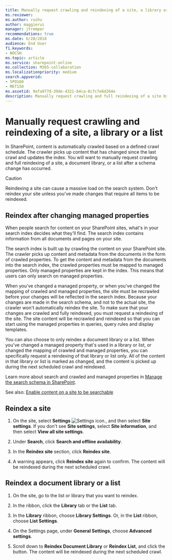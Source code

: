 ```yaml
---
title: Manually request crawling and reindexing of a site, a library or a list
ms.reviewer: 
ms.author: ruihu
author: maggierui
manager: jtremper
recommendations: true
ms.date: 6/20/2018
audience: End User
f1.keywords:
- NOCSH
ms.topic: article
ms.service: sharepoint-online
ms.collection: M365-collaboration
ms.localizationpriority: medium
search.appverid:
- SPO160
- MET150
ms.assetid: 9afa977d-39de-4321-b4ca-8c7c7e6d264e
description: Manually request crawling and full reindexing of a site by clicking the Reindex site button. All of the site content is marked as changed and will be picked up during the next crawl and reindexed.
---
```


# Manually request crawling and reindexing of a site, a library or a list

In SharePoint, content is automatically crawled based on a defined crawl schedule. The crawler picks up content that has changed since the last crawl and updates the index. You will want to manually request crawling and full reindexing of a site, a document library, or a list after a schema change has occurred. 

> [!CAUTION]
>  Reindexing a site can cause a massive load on the search system. Don't reindex your site unless you've made changes that require all items to be reindexed. 

## Reindex after changing managed properties
<a name="__top"> </a>

When people search for content on your SharePoint sites, what's in your search index decides what they'll find. The search index contains information from all documents and pages on your site. 
  
The search index is built up by crawling the content on your SharePoint site. The crawler picks up content and metadata from the documents in the form of crawled properties. To get the content and metadata from the documents into the search index, the crawled properties must be mapped to managed properties. Only managed properties are kept in the index. This means that users can only search on managed properties.
  
When you've changed a managed property, or when you've changed the mapping of crawled and managed properties, the site must be recrawled before your changes will be reflected in the search index. Because your changes are made in the search schema, and not to the actual site, the crawler won't automatically reindex the site. To make sure that your changes are crawled and fully reindexed, you must request a reindexing of the site. The site content will be recrawled and reindexed so that you can start using the managed properties in queries, query rules and display templates.
  
You can also choose to only reindex a document library or a list. When you've changed a managed property that's used in a library or list, or changed the mapping of crawled and managed properties, you can specifically request a reindexing of that library or list only. All of the content in that library or list is marked as changed, and the content is picked up during the next scheduled crawl and reindexed.
  
Learn more about search and crawled and managed properties in [Manage the search schema in SharePoint](manage-search-schema.md).
  
See also: [Enable content on a site to be searchable](make-site-content-searchable.md)
  
## Reindex a site
<a name="__top"> </a>
  
1. On the site, select **Settings** ![Settings icon.](media/a47a06c3-83fb-46b2-9c52-d1bad63e3e60.png), and then select **Site settings**. If you don't see **Site settings**, select **Site information**, and then select **View all site settings**. 
    
2. Under **Search**, click **Search and offline availability**.
    
3. In the **Reindex site** section, click **Reindex site**. 
    
4. A warning appears, click **Reindex site** again to confirm. The content will be reindexed during the next scheduled crawl. 
    
## Reindex a document library or a list
<a name="__top"> </a>

1. On the site, go to the list or library that you want to reindex. 
    
2. In the ribbon, click the **Library** tab or the **List** tab. 
    
3. In the **Library** ribbon, choose **Library Settings**. Or, in the **List** ribbon, choose **List Settings**.
  
1. On the Settings page, under **General Settings**, choose **Advanced settings**.
    
2. Scroll down to **Reindex Document Library** or **Reindex List**, and click the button. The content will be reindexed during the next scheduled crawl.
  
